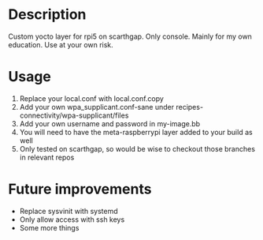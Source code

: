 # Description
Custom yocto layer for rpi5 on scarthgap. Only console. Mainly for my own education. Use at your own risk.

# Usage
1. Replace your local.conf with local.conf.copy
2. Add your own wpa_supplicant.conf-sane under recipes-connectivity/wpa-supplicant/files
3. Add your own username and password in my-image.bb
4. You will need to have the meta-raspberrypi layer added to your build as well
5. Only tested on scarthgap, so would be wise to checkout those branches in relevant repos

# Future improvements
* Replace sysvinit with systemd
* Only allow access with ssh keys
* Some more things
